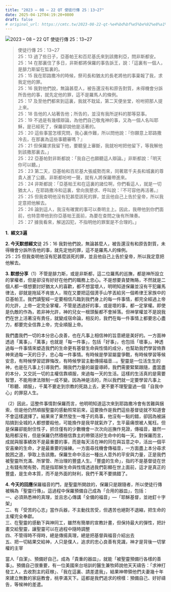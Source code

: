 ```yaml
---
title: "2023 – 08 – 22 QT 使徒行傳 25：13~27"
date: 2025-04-12T04:19:20+0800
draft: false
# original_url: https://cmtc.tw/2023-08-22-qt-%e4%bd%bf%e5%be%92%e8%a1%8c%e5%82%b3-25%ef%bc%9a1327
---
```


![2023 – 08 – 22 QT  使徒行傳 25：13~27](/images/qt.jpg  "2023 – 08 – 22 QT  使徒行傳 25：13~27")

> 使徒行傳 25：13~27  
> 25：13 過了些日子，亞基帕王和百尼基氏來到該撒利亞，問非斯都安。  
> 25：14 在那裏住了多日，非斯都將保羅的事告訴王，說：「這裏有一個人，是腓力斯留在監裏的。  
> 25：15 我在耶路撒冷的時候，祭司長和猶太的長老將他的事稟報了我，求我定他的罪。  
> 25：16 我對他們說，無論甚麼人，被告還沒有和原告對質，未得機會分訴所告他的事，就先定他的罪，這不是羅馬人的條例。  
> 25：17 及至他們都來到這裏，我就不耽延，第二天便坐堂，吩咐把那人提上來。  
> 25：18 告他的人站著告他；所告的，並沒有我所逆料的那等惡事。  
> 25：19 不過是有幾樣辯論，為他們自己敬鬼神的事，又為一個人名叫耶穌，是已經死了，保羅卻說他是活著的。  
> 25：20 這些事當怎樣究問，我心裏作難，所以問他說：『你願意上耶路撒冷去，在那裏為這些事聽審嗎？』  
> 25：21 但保羅求我留下他，要聽皇上審斷，我就吩咐把他留下，等我解他到該撒那裏去。」  
> 25：22 亞基帕對非斯都說：「我自己也願聽這人辯論。」非斯都說：「明天你可以聽。」  
> 25：23 第二天，亞基帕和百尼基大張威勢而來，同著眾千夫長和城裏的尊貴人進了公廳。非斯都吩咐一聲，就有人將保羅帶進來。  
> 25：24 非斯都說：「亞基帕王和在這裏的諸位啊，你們看這人，就是一切猶太人，在耶路撒冷和這裏，曾向我懇求、呼叫說：『不可容他再活著。』  
> 25：25 但我查明他沒有犯甚麼該死的罪，並且他自己上告於皇帝，所以我定意把他解去。  
> 25：26 論到這人，我沒有確實的事可以奏明主上。因此，我帶他到你們面前，也特意帶他到你亞基帕王面前，為要在查問之後有所陳奏。  
> 25：27 據我看來，解送囚犯，不指明他的罪案是不合理的。」

**1.  經文3遍**

**2. 今天默想經文**徒 25：16 我對他們說，無論甚麼人，被告還沒有和原告對質，未得機會分訴所告他的事，就先定他的罪，這不是羅馬人的條例。  
25：25 但我查明他沒有犯甚麼該死的罪，並且他自己上告於皇帝，所以我定意把他解去。

**3. 默想分享**（1）不管是腓力斯，或是非斯都，這二位羅馬的巡撫，都是神所設立的掌權者，但是卻沒有好好在他們的職務上忠心。不是想要貪婪賄賂，不然就是二個人都一樣想要討好猶太人的喜歡，都不想當壞人，明明知道保羅並沒有干犯羅馬律法，卻就是拖延不肯放人，現在又要把這個燙手山竽丟給另一個希律王家族中的亞基帕王。我們讀聖經一定要相信凡臨到我們身上的每一件事情，都完全經過上帝的允許，上帝一定完全掌權，不管是透過好的事，或是壞的事，都一定掌權。即使是仇敵的作為，若非神允許，神的兒女一根頭髮都不會掉落。但神掌權並不是說我們在世上活著沒有責任，就變成宿命論，相反的，我們在每一件事情上都要忠心盡力，都要完全信靠上帝，完全順服上帝。

我們盡我們一切的本分忠心良善，也在凡事上相信神的旨意總是美好的。一方面神透過「萬事」，「萬事」也就是「每一件事」，包括「好事」，也包括「壞事」。神透過每一件事情來塑造我們的生命更有基督生命與性情的成分，也幫助我們學習倚靠神來過每一天的日子，忠心每一件事情。有時候是學習屬靈爭戰，有時候學習等候安息，有時候學習認罪悔改，有時候學習主動傳揚福音…。聖靈是一位活生生的神，也是在凡事上引導我們，賜我們力量的屬靈導師，我們需要緊緊跟隨，盡當盡的本分，又交託一切的主權信靠順服，來過每一天的生活。這樣的生活真的是需要智慧，不能用律法限制一成不變。因為神是活的，所以我們就一定要學習凡事上「聆聽、順服」，千萬不要走到宗教的死路上去，更不要不理聖靈過一個「自我中心」的罪惡人生。

（2）因此，這整件事情對保羅而言，他明明知道這次來到耶路撒冷會有苦難與捆索，但是他仍然順服聖靈的感動照常前來，這要換作是我們這些基督徒就不知道會不會這樣選擇了。結果來了果然發生一堆子的鳥事，他沒有一點的錯，卻因為被誣陷搞到全城的人都想要殺他，可能換作是我早就氣炸了，生平最痛恨被人冤枉。但是保羅卻能耐住性子，抓住僅有的少數機會一次次向巡撫作見證，傳福音，雖然一點用都沒有，但是保羅仍然積極信靠主的帶領活好生命中的每一天。對保羅而言，成就與服事績效不是最重要的事，而是每天活在神的同在與旨意之中，活出一個平安喜樂的生命，才是最重要的操練。一方面尋找機會傳福音，一方面盡上本分尋求脫困之道，爭取上告該撒。保羅生命中活出一種出人意外的平安與力量，正是我們被聖靈所充滿、所掌管、所治理的豐盛人生。「豐盛的生命」，指的不是基督徒在世上有錢有閒有勢，而是指耶穌生命與性情透過我們彰顯在世上面前，這才是真正的豐盛，是生命本質，而不是外面的財利，我們千萬不要搞錯了。

**4. 今天的回應**保羅福音的門，是聖靈所開啟的，保羅只是跟隨者，所以使徒行傳被稱為「聖靈行傳」。這過程中保羅預備自己成為「合用的器皿」，包括：  
一、必須熟悉神的真理，並且忠心傳講「全備的福音」—「耶穌基督，並祂釘十字架」  
二、有「受苦的心志」當作兵器，不主動找苦受，但遇苦也絕對不退縮，把生命的主權完全奉獻。  
三、在聖靈的感動下與神同工，雖然有簡單的宣教計畫，但保持最大的彈性，把計畫交給聖靈，讓聖靈可以在過程中隨時調整  
四、不管得時不得時，總是傳揚真理，總是把基督與福音介紹出去  
五、把一切結果交給神，人只是僕人，追求的忠心良善有見識，神才是背後一切掌權的主宰

當人「自潔」、預備好自己，成為「貴重的器皿」，就能「被聖靈預備行各樣的善事」。預備自己很重要，有一位美國來台培訓的醫生兼牧師說他天天禱告：「求神打發工人，去收割主的莊稼」、「我在這裏、請差遣我」，結果神帶領他們夫妻幾十年來建立無數的家庭教會，桃李滿天下。這都是我們追求的榜樣：預備自己、好好禱告，等候神的差遣。